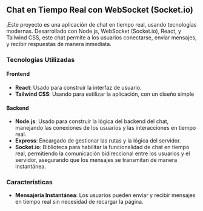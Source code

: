 ## Chat en Tiempo Real con WebSocket (Socket.io)

¡Este proyecto es una aplicación de chat en tiempo real, usando tecnologías modernas.
Desarrollado con Node.js, WebSocket (Socket.io), React, y Tailwind CSS, este chat permite a los usuarios conectarse, enviar mensajes, y recibir respuestas de manera inmediata.

### Tecnologías Utilizadas

#### Frontend
- **React**: Usado para construir la interfaz de usuario.
- **Tailwind CSS**: Usando para estilizar la aplicación, con un diseño simple

#### Backend
- **Node.js**: Usado para construir la lógica del backend del chat, manejando las conexiones de los usuarios y las interacciones en tiempo real.
- **Express**: Encargado de gestionar las rutas y la lógica del servidor.
- **Socket.io**: Biblioteca para habilitar la funcionalidad de chat en tiempo real, permitiendo la comunicación bidireccional entre los usuarios y el servidor, asegurando que los mensajes se transmitan de manera instantánea.

### Características

- **Mensajería Instantánea**: Los usuarios pueden enviar y recibir mensajes en tiempo real sin necesidad de recargar la página.